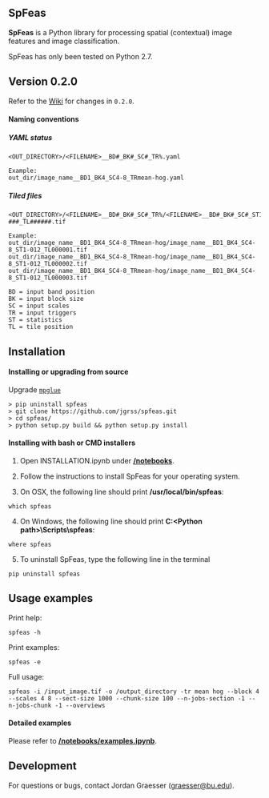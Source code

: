 SpFeas
-----

**SpFeas** is a Python library for processing spatial (contextual) image features and image classification.

SpFeas has only been tested on Python 2.7. 

Version 0.2.0
-----

Refer to the [Wiki](https://github.com/jgrss/spfeas/wiki/SpFeas-updates) for changes in `0.2.0`. 

#### Naming conventions

##### YAML status

```text
<OUT_DIRECTORY>/<FILENAME>__BD#_BK#_SC#_TR%.yaml

Example:
out_dir/image_name__BD1_BK4_SC4-8_TRmean-hog.yaml
```

##### Tiled files

```text
<OUT_DIRECTORY>/<FILENAME>__BD#_BK#_SC#_TR%/<FILENAME>__BD#_BK#_SC#_ST1-###_TL######.tif

Example:
out_dir/image_name__BD1_BK4_SC4-8_TRmean-hog/image_name__BD1_BK4_SC4-8_ST1-012_TL000001.tif
out_dir/image_name__BD1_BK4_SC4-8_TRmean-hog/image_name__BD1_BK4_SC4-8_ST1-012_TL000002.tif
out_dir/image_name__BD1_BK4_SC4-8_TRmean-hog/image_name__BD1_BK4_SC4-8_ST1-012_TL000003.tif
```

```text
BD = input band position
BK = input block size
SC = input scales
TR = input triggers
ST = statistics
TL = tile position
```

Installation
------------

#### Installing or upgrading from source

Upgrade [`mpglue`](https://github.com/jgrss/mpglue)

```text
> pip uninstall spfeas
> git clone https://github.com/jgrss/spfeas.git
> cd spfeas/
> python setup.py build && python setup.py install
```

#### Installing with bash or CMD installers

1) Open INSTALLATION.ipynb under [**/notebooks**](https://github.com/jgrss/spfeas/tree/master/spfeas/notebooks).

2) Follow the instructions to install SpFeas for your operating system.

3) On OSX, the following line should print **/usr/local/bin/spfeas**:

```text
which spfeas
```

4) On Windows, the following line should print **C:\<Python path>\Scripts\spfeas**:

```text
where spfeas
```

5) To uninstall SpFeas, type the following line in the terminal

```text
pip uninstall spfeas
```

Usage examples
-----

Print help:

```text
spfeas -h
```

Print examples:

```text
spfeas -e
```

Full usage:
```text
spfeas -i /input_image.tif -o /output_directory -tr mean hog --block 4 --scales 4 8 --sect-size 1000 --chunk-size 100 --n-jobs-section -1 --n-jobs-chunk -1 --overviews
```

#### Detailed examples

Please refer to [**/notebooks/examples.ipynb**](https://github.com/jgrss/spfeas/tree/master/spfeas/notebooks/examples.ipynb).

Development
-----------
For questions or bugs, contact Jordan Graesser (graesser@bu.edu).
